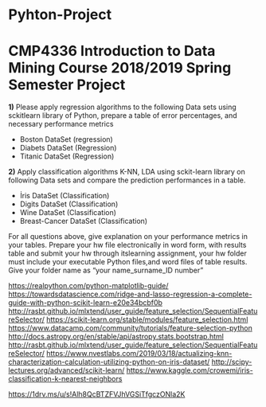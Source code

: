 # Pyhton-Project
<!DOCTYPE html>
<html lang="en">
<head>
    <meta charset="UTF-8">
    <meta name="viewport" content="width=device-width, initial-scale=1.0">
    <meta http-equiv="X-UA-Compatible" content="ie=edge">
  
</head>
<body>
    <h1>CMP4336 Introduction to Data Mining Course 2018/2019 Spring Semester  Project</h1>
    <p> <b>1)</b>  Please apply regression algorithms to the following Data sets using sckitlearn library of Python,  prepare a table of error percentages, and necessary performance metrics 
          </p>
                     <ul>
                       <li>Boston DataSet (regression)</li>
                        <li>Diabets DataSet (Regression)</li>
                        <li>Titanic DataSet  (Regression)</li>                        
    </ul>
                        



            
                
   <p> <b>2)</b>  Apply classification algorithms K-NN, LDA using sckit-learn library on following Data sets and compare the prediction performances in a table. 
                </p>
                <ul>  
                       <li> İris DataSet (Classification)</li>
                        <li> Digits DataSet (Classification)</li>
                        <li>  Wine DataSet (Classification)</li>    
                        <li> Breast-Cancer DataSet (Classification)</li>
                        </ul>
                        
                        

 
<p>For all questions above, give explanation on your performance metrics in your tables. Prepare your hw file electronically in word form, with results table and submit your hw through itslearning assignment, your hw folder must include your executable Python files,and word files of table results. Give your folder name as “your name_surname_ID number”
 </p>

    
</body>
</html>

https://realpython.com/python-matplotlib-guide/
https://towardsdatascience.com/ridge-and-lasso-regression-a-complete-guide-with-python-scikit-learn-e20e34bcbf0b
http://rasbt.github.io/mlxtend/user_guide/feature_selection/SequentialFeatureSelector/
https://scikit-learn.org/stable/modules/feature_selection.html
https://www.datacamp.com/community/tutorials/feature-selection-python
http://docs.astropy.org/en/stable/api/astropy.stats.bootstrap.html
http://rasbt.github.io/mlxtend/user_guide/feature_selection/SequentialFeatureSelector/
https://www.nvestlabs.com/2019/03/18/actualizing-knn-characterization-calculation-utilizing-python-on-iris-dataset/
http://scipy-lectures.org/advanced/scikit-learn/
https://www.kaggle.com/crowemi/iris-classification-k-nearest-neighbors

https://1drv.ms/u/s!Alh8QcBTZFVJhVGSiTfgczONla2K 
